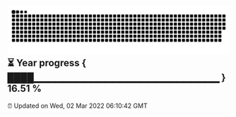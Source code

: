 
![](https://raw.githubusercontent.com/coder-yyz/coder-yyz/main/assets/github-contribution-grid-snake.svg)
⏳ Year progress { ████▁▁▁▁▁▁▁▁▁▁▁▁▁▁▁▁▁▁▁▁▁▁▁▁▁▁ } 16.51 %
---
⏰ Updated on Wed, 02 Mar 2022 06:10:42 GMT

